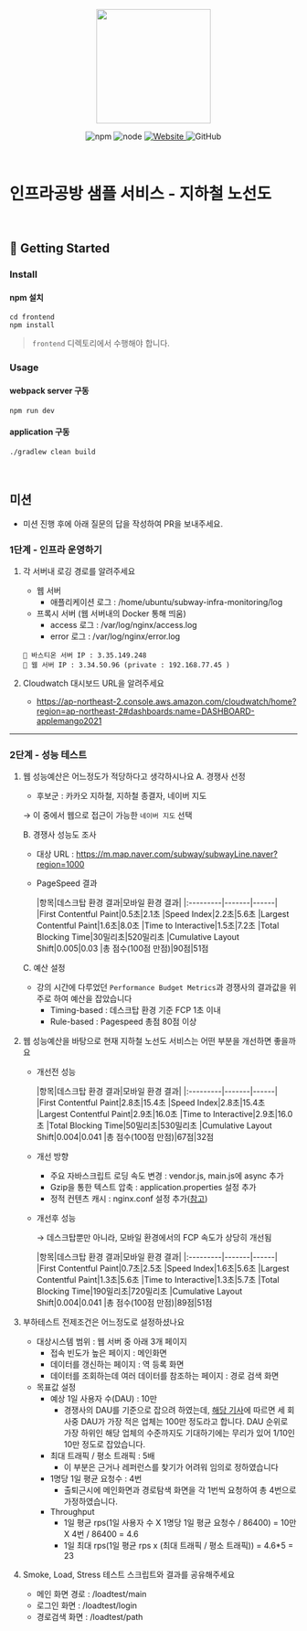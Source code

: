 <p align="center">
    <img width="200px;" src="https://raw.githubusercontent.com/woowacourse/atdd-subway-admin-frontend/master/images/main_logo.png"/>
</p>
<p align="center">
  <img alt="npm" src="https://img.shields.io/badge/npm-%3E%3D%205.5.0-blue">
  <img alt="node" src="https://img.shields.io/badge/node-%3E%3D%209.3.0-blue">
  <a href="https://edu.nextstep.camp/c/R89PYi5H" alt="nextstep atdd">
    <img alt="Website" src="https://img.shields.io/website?url=https%3A%2F%2Fedu.nextstep.camp%2Fc%2FR89PYi5H">
  </a>
  <img alt="GitHub" src="https://img.shields.io/github/license/next-step/atdd-subway-service">
</p>

<br>

# 인프라공방 샘플 서비스 - 지하철 노선도

<br>

## 🚀 Getting Started

### Install
#### npm 설치
```
cd frontend
npm install
```
> `frontend` 디렉토리에서 수행해야 합니다.

### Usage
#### webpack server 구동
```
npm run dev
```
#### application 구동
```
./gradlew clean build
```
<br>

## 미션

* 미션 진행 후에 아래 질문의 답을 작성하여 PR을 보내주세요.

### 1단계 - 인프라 운영하기
1. 각 서버내 로깅 경로를 알려주세요 
   * 웹 서버
        - 애플리케이션 로그 : /home/ubuntu/subway-infra-monitoring/log 
   * 프록시 서버 (웹 서버내의 Docker 통해 띄움)
        - access 로그 : /var/log/nginx/access.log
        - error 로그 : /var/log/nginx/error.log
    
   ``` 
   📍 바스티온 서버 IP : 3.35.149.248
   📍 웹 서버 IP : 3.34.50.96 (private : 192.168.77.45 )
   ```
2. Cloudwatch 대시보드 URL을 알려주세요
    * https://ap-northeast-2.console.aws.amazon.com/cloudwatch/home?region=ap-northeast-2#dashboards:name=DASHBOARD-applemango2021
---
### 2단계 - 성능 테스트
1. 웹 성능예산은 어느정도가 적당하다고 생각하시나요
   A. 경쟁사 선정
    * 후보군 :  카카오 지하철, 지하철 종결자, 네이버 지도

   → 이 중에서 웹으로 접근이 가능한 `네이버 지도` 선택

   B. 경쟁사 성능도 조사
    * 대상 URL : https://m.map.naver.com/subway/subwayLine.naver?region=1000
    * PageSpeed 결과

      |항목|데스크탑 환경 결과|모바일 환경 결과|
                    |:---------|-------|------|
      |First Contentful Paint|0.5초|2.1초
      |Speed Index|2.2초|5.6초
      |Largest Contentful Paint|1.6초|8.0초
      |Time to Interactive|1.5초|7.2초
      |Total Blocking Time|30밀리초|520밀리초
      |Cumulative Layout Shift|0.005|0.03
      |총 점수(100점 만점)|90점|51점

   C. 예산 설정
    - 강의 시간에 다루었던 `Performance Budget Metrics`과 경쟁사의 결과값을 위주로 하여 예산을 잡았습니다
        * Timing-based : 데스크탑 환경 기준 FCP 1초 이내
        * Rule-based : Pagespeed 총점 80점 이상

2. 웹 성능예산을 바탕으로 현재 지하철 노선도 서비스는 어떤 부분을 개선하면 좋을까요
    - 개선전 성능

      |항목|데스크탑 환경 결과|모바일 환경 결과|
                  |:---------|-------|------|
      |First Contentful Paint|2.8초|15.4초
      |Speed Index|2.8초|15.4초
      |Largest Contentful Paint|2.9초|16.0초
      |Time to Interactive|2.9초|16.0초
      |Total Blocking Time|50밀리초|530밀리초
      |Cumulative Layout Shift|0.004|0.041
      |총 점수(100점 만점)|67점|32점
    - 개선 방향
        - 주요 자바스크립트 로딩 속도 변경 : vendor.js, main.js에 async 추가
        - Gzip을 통한 텍스트 압축 : application.properties 설정 추가
        - 정적 컨텐츠 캐시 : nginx.conf 설정 추가([참고](https://jojoldu.tistory.com/60))

    - 개선후 성능

      → 데스크탑뿐만 아니라, 모바일 환경에서의 FCP 속도가 상당히 개선됨

      |항목|데스크탑 환경 결과|모바일 환경 결과|
           |:---------|-------|------|
      |First Contentful Paint|0.7초|2.5초
      |Speed Index|1.6초|5.6초
      |Largest Contentful Paint|1.3초|5.6초
      |Time to Interactive|1.3초|5.7초
      |Total Blocking Time|190밀리초|720밀리초
      |Cumulative Layout Shift|0.004|0.041
      |총 점수(100점 만점)|89점|51점

3. 부하테스트 전제조건은 어느정도로 설정하셨나요
    - 대상시스템 범위 : 웹 서버 중 아래 3개 페이지
        - 접속 빈도가 높은 페이지 : 메인화면
        - 데이터를 갱신하는 페이지 : 역 등록 화면
        - 데이터를 조회하는데 여러 데이터를 참조하는 페이지 : 경로 검색 화면
    - 목표값 설정
        - 예상 1일 사용자 수(DAU) : 10만
          - 경쟁사의 DAU를 기준으로 잡으려 하였는데, [해당 기사](https://www.bloter.net/newsView/blt201905090004)에 따르면 세 회사중 DAU가 가장 적은 업체는 100만 정도라고 합니다. 
            DAU 순위로 가장 하위인 해당 업체의 수준까지도 기대하기에는 무리가 있어 1/10인 10만 정도로 잡았습니다. 
        - 최대 트래픽 / 평소 트래픽 : 5배
            - 이 부분은 근거나 레퍼런스를 찾기가 어려워 임의로 정하였습니다
        - 1명당 1일 평균 요청수 : 4번
            - 출퇴근시에 메인화면과 경로탐색 화면을 각 1번씩 요청하여 총 4번으로 가정하였습니다.
        - Throughput
            - 1일 평균 rps(1일 사용자 수 X 1명당 1일 평균 요청수 / 86400) = 10만 X 4번 / 86400 = 4.6
            - 1일 최대 rps(1일 평균 rps x (최대 트래픽 / 평소 트래픽)) = 4.6*5 = 23
    
4. Smoke, Load, Stress 테스트 스크립트와 결과를 공유해주세요
    - 메인 화면 경로 : /loadtest/main
    - 로그인 화면 : /loadtest/login
    - 경로검색 화면 : /loadtest/path
